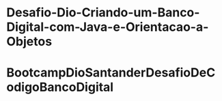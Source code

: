 # Desafio-Dio-Criando-um-Banco-Digital-com-Java-e-Orientacao-a-Objetos
# BootcampDioSantanderDesafioDeCodigoBancoDigital
